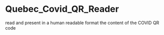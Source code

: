 # Quebec_Covid_QR_Reader
read and present in a human readable format the content of the COVID QR code
